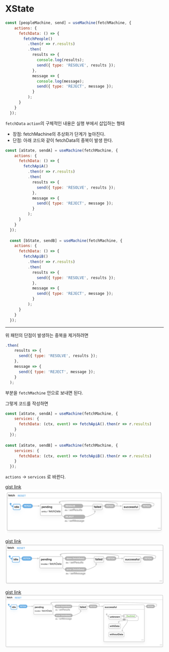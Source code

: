 # XState

```javascript
const [peopleMachine, send] = useMachine(fetchMachine, {
    actions: {
      fetchData: () => {
        fetchPeople()
          .then(r => r.results)
          .then(
            results => {
              console.log(results);
              send({ type: 'RESOLVE', results });
            },
            message => {
              console.log(message);
              send({ type: 'REJECT', message });
            }
          );
      }
    }
  });
```

`fetchData` `action`의 구체적인 내용은 실행 부에서 삽입하는 형태

- 장점: fetchMachine의 추상화가 단계가 높아진다.
- 단점: 아래 코드와 같이 fetchData의 중복이 발생 한다.

```javascript
const [aState, sendA] = useMachine(fetchMachine, {
    actions: {
      fetchData: () => {
        fetchApiA()
          .then(r => r.results)
          .then(
            results => {
              send({ type: 'RESOLVE', results });
            },
            message => {
              send({ type: 'REJECT', message });
            }
          );
      }
    }
  });

  const [bState, sendB] = useMachine(fetchMachine, {
    actions: {
      fetchData: () => {
        fetchApiB()
          .then(r => r.results)
          .then(
            results => {
              send({ type: 'RESOLVE', results });
            },
            message => {
              send({ type: 'REJECT', message });
            }
          );
      }
    }
  });
```

---
위 패턴의 단점이 발생하는 중복을 제거하려면 
```javascript
.then(
    results => {
      send({ type: 'RESOLVE', results });
    },
    message => {
      send({ type: 'REJECT', message });
    }
  );
```
부분을 `fetchMachine` 안으로 보내면 된다.

그렇게 코드를 작성하면

```javascript
const [aState, sendA] = useMachine(fetchMachine, {
    services: {
      fetchData: (ctx, event) => fetchApiA().then(r => r.results)
    }
  });

const [aState, sendB] = useMachine(fetchMachine, {
    services: {
      fetchData: (ctx, event) => fetchApiB().then(r => r.results)
    }
  });
```

`actions` -> `services` 로 바뀐다.

[gist link](https://xstate.js.org/viz/?gist=f13a7dd1f1cd8a1ff2346d328f2a28aa)
<img src="./Screen Shot 2019-12-14 at 12.01.16 PM.png" />

[gist link](https://xstate.js.org/viz/?gist=4a2430de75b191b91308859cb340f48a)
<img src="./Screen Shot 2019-12-14 at 12.56.08 PM.png" />

[gist link](https://xstate.js.org/viz/?gist=7b429d7f098a5d43c705c280509fe8c1)
<img src="./Screen Shot 2019-12-15 at 12.21.36 AM.png" />